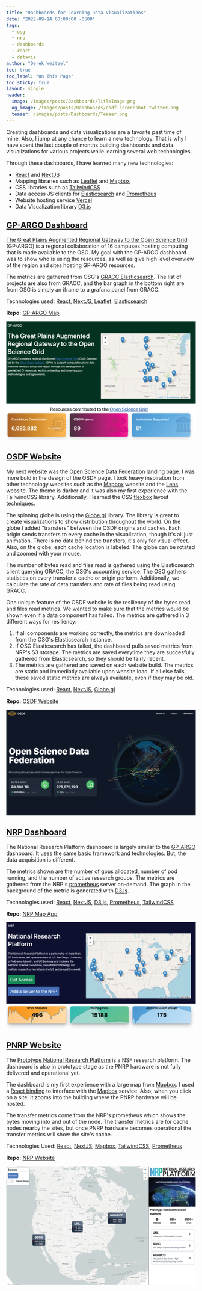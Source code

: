 ```yaml
---
title: "Dashboards for Learning Data Visualizations"
date: "2022-09-14 00:00:00 -0500"
tags:
  - osg
  - nrp
  - dashboards
  - react
  - dataviz
author: "Derek Weitzel"
toc: true
toc_label: "On This Page"
toc_sticky: true
layout: single
header:
  image: /images/posts/Dashboards/TitleImage.png
  og_image: /images/posts/Dashboards/osdf-screenshot-twitter.png
  teaser: /images/posts/Dashboards/Teaser.png
---
```



Creating dashboards and data visualizations are a favorite past time of mine.  Also, I jump at any chance to learn a new technology.  That is why I have spent the last couple of months building dashboards and data visualizations for various projects while learning several web technologies.

Through these dashboards, I have learned many new technologies:
- [React][React] and [NextJS][NextJS]
- Mapping libraries such as [Leaflet][Leaflet] and [Mapbox][Mapbox]
- CSS libraries such as [TailwindCSS](TailwindCSS)
- Data access JS clients for [Elasticsearch](Elasticsearch) and [Prometheus](Prometheus)
- Website hosting service [Vercel](Vercel)
- Data Visualization library [D3.js](D3.js)

## [GP-ARGO Dashboard](https://gp-argo.greatplains.net/)

[The Great Plains Augmented Regional Gateway to the Open Science Grid](https://gp-argo.greatplains.net/) (GP-ARGO) is a regional collaboration of 16 campuses hosting computing that is made available to the OSG.  My goal with the GP-ARGO dashboard was to show who is using the resources, as well as give high level overview of the region and sites hosting GP-ARGO resources.

The metrics are gathered from OSG's [GRACC Elasticsearch](https://gracc.opensciencegrid.org/).  The list of projects are also from GRACC, and the bar graph in the bottom right are from OSG is simply an iframe to a grafana panel from GRACC.

Technologies used: [React], [NextJS], [Leaflet], [Elasticsearch]

**Repo:** [GP-ARGO Map](https://github.com/djw8605/gp-argo-map)

[![GP-ARGO](/images/posts/Dashboards/gp-argo-screenshot.png)](https://gp-argo.greatplains.net/)

## [OSDF Website](https://osdf.osg-htc.org/)

My next website was the [Open Science Data Federation](https://osdf.osg-htc.org/) landing page.  I was more bold in the design of the OSDF page.  I took heavy inspiration from other technology websites such as the [Mapbox](https://www.mapbox.com/) website and the [Lens](https://k8slens.dev/) website.  The theme is darker and it was also my first experience with the TailwindCSS library.  Additionally, I learned the CSS [flexbox](https://en.wikipedia.org/wiki/CSS_Flexible_Box_Layout) layout techniques.

The spinning globe is using the [Globe.gl](https://globe.gl/) library.  The library is great to create visualizations to show distribution throughout the world.  On the globe I added "transfers" between the OSDF origins and caches.  Each origin sends transfers to every cache in the visualization, though it's all just animation.  There is no data behind the transfers, it's only for visual effect.  Also, on the globe, each cache location is labeled.  The globe can be rotated and zoomed with your mouse.

The number of bytes read and files read is gathered using the Elasticsearch client querying GRACC, the OSG's accounting service.  The OSG gathers statistics on every transfer a cache or origin perform.  Additionally, we calculate the rate of data transfers and rate of files being read using GRACC.

One unique feature of the OSDF website is the resiliency of the bytes read and files read metrics.  We wanted to make sure that the metrics would be shown even if a data component has failed.  The metrics are gathered in 3 different ways for resiliency:
1. If all components are working correctly, the metrics are downloaded from the OSG's Elasticsearch instance.
2. If OSG Elasticsearch has failed, the dashboard pulls saved metrics from NRP's S3 storage.  The metrics are saved everytime they are succesfully gathered from Elasticsearch, so they should be fairly recent.
3. The metrics are gathered and saved on each website build.  The metrics are static and immediatly available upon website load.  If all else fails, these saved static metrics are always available, even if they may be old.

Technologies used: [React], [NextJS], [Globe.gl](https://globe.gl/)

**Repo:** [OSDF Website](https://github.com/djw8605/osdf-website)

[![OSDF](/images/posts/Dashboards/osdf-screenshot.png)](https://osdf.osg-htc.org/)

## [NRP Dashboard](https://dash.nrp-nautilus.io/)

The National Research Platform dashboard is largely similar to the [GP-ARGO](#gp-argo-dashboard) dashboard.  It uses the same basic framework and technologies.  But, the data acquisition is different.

The metrics shown are the number of gpus allocated, number of pod running, and the number of active research groups.  The metrics are gathered from the NRP's [prometheus](https://prometheus.io/) server on-demand.  The graph in the background of the metric is generated with [D3.js](https://d3js.org/).

Technologies used: [React], [NextJS], [D3.js], [Prometheus], [TailwindCSS]

**Repo:** [NRP Map App](https://github.com/djw8605/nrp-map-app)

[![NRP Dashboard](/images/posts/Dashboards/nrp-dashboard-screenshot.png)](https://dash.nrp-nautilus.io/)

## [PNRP Website](https://nrp-website.vercel.app/)

The [Prototype National Research Platform](https://www.nsf.gov/awardsearch/showAward?AWD_ID=2112167&HistoricalAwards=false) is a NSF research platform.  The dashboard is also in prototype stage as the PNRP hardware is not fully delivered and operational yet.

The dashboard is my first experience with a large map from [Mapbox].  I used a [React binding](https://visgl.github.io/react-map-gl/) to interface with the [Mapbox] service.  Also, when you click on a site, it zooms into the building where the PNRP hardware will be hosted.

The transfer metrics come from the NRP's prometheus which shows the bytes moving into and out of the node.  The transfer metrics are for cache nodes nearby the sites, but once PNRP hardware becomes operational the transfer metrics will show the site's cache.

Technologies Used: [React], [NextJS], [Mapbox], [TailwindCSS], [Prometheus]

**Repo:** [NRP Website](https://github.com/djw8605/nrp-website)

[![PNRP Website](/images/posts/Dashboards/nrp-website-screenshot.png)](https://nrp-website.vercel.app/)


[React]: https://reactjs.org/
[NextJS]: https://nextjs.org/
[Leaflet]: https://leafletjs.com/
[Mapbox]: https://www.mapbox.com/
[TailwindCSS]: https://tailwindcss.com/
[Elasticsearch]: https://github.com/elastic/elasticsearch-js
[Prometheus]: https://github.com/siimon/prom-client
[Vercel]: https://vercel.com/
[D3.js]: https://d3js.org/
